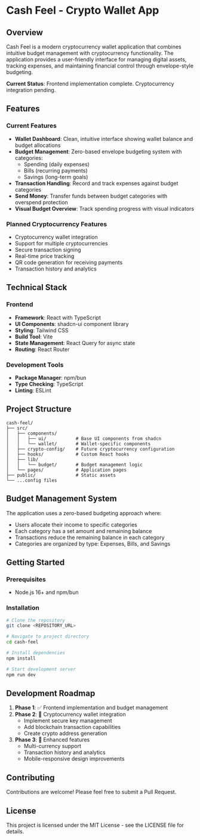 # Cash Feel - Crypto Wallet App

## Overview

Cash Feel is a modern cryptocurrency wallet application that combines intuitive budget management with cryptocurrency functionality. The application provides a user-friendly interface for managing digital assets, tracking expenses, and maintaining financial control through envelope-style budgeting.

**Current Status**: Frontend implementation complete. Cryptocurrency integration pending.

## Features

### Current Features
- **Wallet Dashboard**: Clean, intuitive interface showing wallet balance and budget allocations
- **Budget Management**: Zero-based envelope budgeting system with categories:
  - Spending (daily expenses)
  - Bills (recurring payments)
  - Savings (long-term goals)
- **Transaction Handling**: Record and track expenses against budget categories
- **Send Money**: Transfer funds between budget categories with overspend protection
- **Visual Budget Overview**: Track spending progress with visual indicators

### Planned Cryptocurrency Features
- Cryptocurrency wallet integration
- Support for multiple cryptocurrencies
- Secure transaction signing
- Real-time price tracking
- QR code generation for receiving payments
- Transaction history and analytics

## Technical Stack

### Frontend
- **Framework**: React with TypeScript
- **UI Components**: shadcn-ui component library
- **Styling**: Tailwind CSS
- **Build Tool**: Vite
- **State Management**: React Query for async state
- **Routing**: React Router

### Development Tools
- **Package Manager**: npm/bun
- **Type Checking**: TypeScript
- **Linting**: ESLint

## Project Structure

```
cash-feel/
├── src/
│   ├── components/
│   │   ├── ui/           # Base UI components from shadcn
│   │   └── wallet/       # Wallet-specific components
│   ├── crypto-config/    # Future cryptocurrency configuration
│   ├── hooks/            # Custom React hooks
│   ├── lib/
│   │   └── budget/       # Budget management logic
│   └── pages/            # Application pages
├── public/               # Static assets
└── ...config files
```

## Budget Management System

The application uses a zero-based budgeting approach where:
- Users allocate their income to specific categories
- Each category has a set amount and remaining balance
- Transactions reduce the remaining balance in each category
- Categories are organized by type: Expenses, Bills, and Savings

## Getting Started

### Prerequisites
- Node.js 16+ and npm/bun

### Installation

```sh
# Clone the repository
git clone <REPOSITORY_URL>

# Navigate to project directory
cd cash-feel

# Install dependencies
npm install

# Start development server
npm run dev
```

## Development Roadmap

1. **Phase 1**: ✅ Frontend implementation and budget management
2. **Phase 2**: 🔄 Cryptocurrency wallet integration
   - Implement secure key management
   - Add blockchain transaction capabilities
   - Create crypto address generation
3. **Phase 3**: 🔄 Enhanced features
   - Multi-currency support
   - Transaction history and analytics
   - Mobile-responsive design improvements

## Contributing

Contributions are welcome! Please feel free to submit a Pull Request.

## License

This project is licensed under the MIT License - see the LICENSE file for details.
